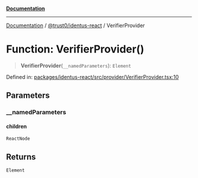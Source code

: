 [**Documentation**](../../../README.md)

***

[Documentation](../../../README.md) / [@trust0/identus-react](../README.md) / VerifierProvider

# Function: VerifierProvider()

> **VerifierProvider**(`__namedParameters`): `Element`

Defined in: [packages/identus-react/src/provider/VerifierProvider.tsx:10](https://github.com/trust0-project/identus/blob/4754db958641948e301e514e317775d9be9900f3/packages/identus-react/src/provider/VerifierProvider.tsx#L10)

## Parameters

### \_\_namedParameters

#### children

`ReactNode`

## Returns

`Element`
